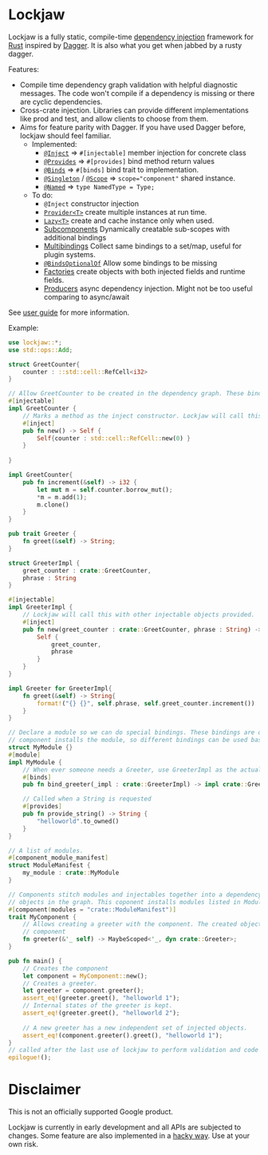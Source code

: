 # Lockjaw

Lockjaw is a fully static, compile-time
[dependency injection](https://en.wikipedia.org/wiki/Dependency_injection) framework for 
[Rust](https://www.rust-lang.org/) inspired by [Dagger](https://dagger.dev).
It is also what you get when jabbed by a rusty dagger.

Features:
*   Compile time dependency graph validation with helpful  diagnostic messages. The code won't
    compile if a dependency is missing or there are cyclic dependencies.
*   Cross-crate injection. Libraries can provide different implementations like prod and test, and
    allow clients to choose from them.
*   Aims for feature parity with Dagger. If you have used Dagger before, lockjaw should feel
    familiar.
    *   Implemented:
        *   [`@Inject`](https://dagger.dev/members-injection.html) => 
            `#[injectable]` member injection for concrete class
        *   [`@Provides`](https://dagger.dev/api/latest/dagger/Provides.html) => `#[provides]` bind
            method return values
        *   [`@Binds`](https://dagger.dev/api/latest/dagger/Binds.html) => `#[binds]` bind trait to
            implementation.
        *   [`@Singleton`](https://docs.oracle.com/javaee/7/api/javax/inject/Singleton.html) /
            [`@Scope`](https://docs.oracle.com/javaee/6/api/javax/inject/Scope.html) => 
            `scope="component"` shared instance.
        *   [`@Named`](https://docs.oracle.com/javaee/6/api/javax/inject/Named.html) =>
            `type NamedType = Type;`
    *   To do:
        *   `@Inject` constructor injection
        *   [`Provider<T>`](https://docs.oracle.com/javaee/7/api/javax/inject/Provider.html) create
            multiple instances at run time.
        *   [`Lazy<T>`](https://dagger.dev/api/latest/dagger/Lazy.html) create and cache instance
            only when used.
        *   [Subcomponents](https://dagger.dev/dev-guide/subcomponents) Dynamically creatable
            sub-scopes with additional bindings
        *   [Multibindings](https://dagger.dev/dev-guide/multibindings) Collect same bindings to 
            a set/map, useful for plugin systems.
        *   [`@BindsOptionalOf`](https://dagger.dev/api/2.13/index.html?dagger/BindsOptionalOf.html)
            Allow some bindings to be missing 
        *   [Factories](https://github.com/google/auto/tree/master/factory) create objects with
            both injected fields and runtime fields.
        *   [Producers](https://dagger.dev/dev-guide/producers) async dependency injection. Might
            not be too useful comparing to async/await
            
    

See [user guide](https://azureblaze.github.io/lockjaw/) for more information.

Example:
```rust
use lockjaw::*;
use std::ops::Add;

struct GreetCounter{
    counter : ::std::cell::RefCell<i32>
}

// Allow GreetCounter to be created in the dependency graph. These bindings are available anywhere.
#[injectable]
impl GreetCounter {
    // Marks a method as the inject constructor. Lockjaw will call this to create the object.
    #[inject]
    pub fn new() -> Self {
        Self{counter : std::cell::RefCell::new(0) }
    }
    
}

impl GreetCounter{
    pub fn increment(&self) -> i32 {
        let mut m = self.counter.borrow_mut();
        *m = m.add(1);
        m.clone()
    }
}

pub trait Greeter {
    fn greet(&self) -> String;
}

struct GreeterImpl {
    greet_counter : crate::GreetCounter,
    phrase : String
}

#[injectable]
impl GreeterImpl {
    // Lockjaw will call this with other injectable objects provided.
    #[inject]
    pub fn new(greet_counter : crate::GreetCounter, phrase : String) -> Self {
        Self {
            greet_counter,
            phrase
        }
    }
}

impl Greeter for GreeterImpl{
    fn greet(&self) -> String{
        format!("{} {}", self.phrase, self.greet_counter.increment())
    }
}

// Declare a module so we can do special bindings. These bindings are only available if the
// component installs the module, so different bindings can be used based on the situation.
struct MyModule {}
#[module]
impl MyModule {
    // When ever someone needs a Greeter, use GreeterImpl as the actual implementation 
    #[binds]
    pub fn bind_greeter(_impl : crate::GreeterImpl) -> impl crate::Greeter {}

    // Called when a String is requested
    #[provides]
    pub fn provide_string() -> String {
        "helloworld".to_owned()
    }
}

// A list of modules.
#[component_module_manifest]
struct ModuleManifest {
    my_module : crate::MyModule
}

// Components stitch modules and injectables together into a dependency graph, and can create
// objects in the graph. This coponent installs modules listed in ModuleManifest, which is MyModule.
#[component(modules = "crate::ModuleManifest")]
trait MyComponent {
    // Allows creating a greeter with the component. The created object has the lifetime of the
    // component
    fn greeter(&'_ self) -> MaybeScoped<'_, dyn crate::Greeter>;
}

pub fn main() {
    // Creates the component
    let component = MyComponent::new();
    // Creates a greeter.
    let greeter = component.greeter();
    assert_eq!(greeter.greet(), "helloworld 1");
    // Internal states of the greeter is kept.
    assert_eq!(greeter.greet(), "helloworld 2");
    
    // A new greeter has a new independent set of injected objects.
    assert_eq!(component.greeter().greet(), "helloworld 1");
}
// called after the last use of lockjaw to perform validation and code generation
epilogue!();
```

# Disclaimer

This is not an officially supported Google product.

Lockjaw is currently in early development and all APIs are subjected to changes. Some feature are
also implemented in a [hacky way](https://azureblaze.github.io/lockjaw/caveats.html). Use at your
own risk.